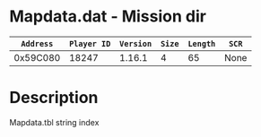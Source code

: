 # Mapdata.dat - Mission dir

| `Address` | `Player ID` | `Version` | `Size` | `Length` | `SCR` |
| ---------- | ----------- | --------- | ------ | -------- | ---- |
| 0x59C080 | 18247 | 1.16.1 | 4 | 65 | None |

# Description

Mapdata.tbl string index